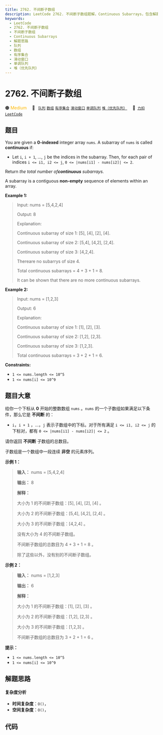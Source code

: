 ```yaml
---
title: 2762. 不间断子数组
description: LeetCode 2762. 不间断子数组题解，Continuous Subarrays，包含解题思路、复杂度分析以及完整的 JavaScript 代码实现。
keywords:
  - LeetCode
  - 2762. 不间断子数组
  - 不间断子数组
  - Continuous Subarrays
  - 解题思路
  - 队列
  - 数组
  - 有序集合
  - 滑动窗口
  - 单调队列
  - 堆（优先队列）
---
```


# 2762. 不间断子数组

🟠 <font color=#ffb800>Medium</font>&emsp; 🔖&ensp; [`队列`](/tag/queue.md) [`数组`](/tag/array.md) [`有序集合`](/tag/ordered-set.md) [`滑动窗口`](/tag/sliding-window.md) [`单调队列`](/tag/monotonic-queue.md) [`堆（优先队列）`](/tag/heap-priority-queue.md)&emsp; 🔗&ensp;[`力扣`](https://leetcode.cn/problems/continuous-subarrays) [`LeetCode`](https://leetcode.com/problems/continuous-subarrays)

## 题目

You are given a **0-indexed** integer array `nums`. A subarray of `nums` is
called **continuous** if:

  * Let `i`, `i + 1`, ..., `j` be the indices in the subarray. Then, for each pair of indices `i <= i1, i2 <= j`, `0 <= |nums[i1] - nums[i2]| <= 2`.

Return _the total number of**continuous** subarrays._

A subarray is a contiguous **non-empty** sequence of elements within an array.



**Example 1:**

> Input: nums = [5,4,2,4]
> 
> Output: 8
> 
> Explanation: 
> 
> Continuous subarray of size 1: [5], [4], [2], [4].
> 
> Continuous subarray of size 2: [5,4], [4,2], [2,4].
> 
> Continuous subarray of size 3: [4,2,4].
> 
> Thereare no subarrys of size 4.
> 
> Total continuous subarrays = 4 + 3 + 1 = 8.
> 
> It can be shown that there are no more continuous subarrays.
> 
> 



**Example 2:**

> Input: nums = [1,2,3]
> 
> Output: 6
> 
> Explanation: 
> 
> Continuous subarray of size 1: [1], [2], [3].
> 
> Continuous subarray of size 2: [1,2], [2,3].
> 
> Continuous subarray of size 3: [1,2,3].
> 
> Total continuous subarrays = 3 + 2 + 1 = 6.

**Constraints:**

  * `1 <= nums.length <= 10^5`
  * `1 <= nums[i] <= 10^9`


## 题目大意

给你一个下标从 **0**  开始的整数数组 `nums` 。`nums` 的一个子数组如果满足以下条件，那么它是 **不间断** 的：

  * `i`，`i + 1` ，...，`j`  表示子数组中的下标。对于所有满足 `i <= i1, i2 <= j` 的下标对，都有 `0 <= |nums[i1] - nums[i2]| <= 2` 。

请你返回 **不间断** 子数组的总数目。

子数组是一个数组中一段连续 **非空**  的元素序列。



**示例 1：**

> 
> 
> 
> 
> 
> **输入：** nums = [5,4,2,4]
> 
> **输出：** 8
> 
> **解释：**
> 
> 大小为 1 的不间断子数组：[5], [4], [2], [4] 。
> 
> 大小为 2 的不间断子数组：[5,4], [4,2], [2,4] 。
> 
> 大小为 3 的不间断子数组：[4,2,4] 。
> 
> 没有大小为 4 的不间断子数组。
> 
> 不间断子数组的总数目为 4 + 3 + 1 = 8 。
> 
> 除了这些以外，没有别的不间断子数组。
> 
> 

**示例 2：**

> 
> 
> 
> 
> 
> **输入：** nums = [1,2,3]
> 
> **输出：** 6
> 
> **解释：**
> 
> 大小为 1 的不间断子数组：[1], [2], [3] 。
> 
> 大小为 2 的不间断子数组：[1,2], [2,3] 。
> 
> 大小为 3 的不间断子数组：[1,2,3] 。
> 
> 不间断子数组的总数目为 3 + 2 + 1 = 6 。
> 
> 



**提示：**

  * `1 <= nums.length <= 10^5`
  * `1 <= nums[i] <= 10^9`


## 解题思路

#### 复杂度分析

- **时间复杂度**：`O()`，
- **空间复杂度**：`O()`，

## 代码

```javascript

```